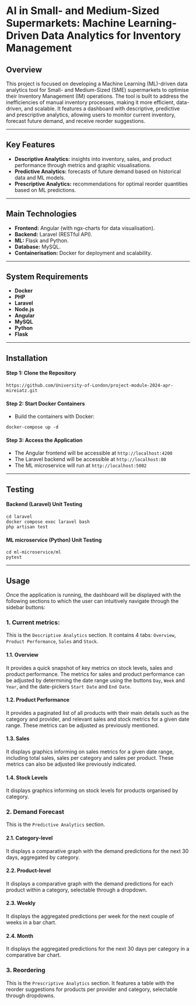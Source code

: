 # AI in Small- and Medium-Sized Supermarkets: Machine Learning-Driven Data Analytics for Inventory Management

## Overview
This project is focused on developing a Machine Learning (ML)-driven data analytics tool for Small- and Medium-Sized (SME) supermarkets to optimise their Inventory Management (IM) operations. The tool is built to address the inefficiencies of manual inventory processes, making it more efficient, data-driven, and scalable. It features a dashboard with descriptive, predictive and prescriptive analytics, allowing users to monitor current inventory, forecast future demand, and receive reorder suggestions.

***

## Key Features
* **Descriptive Analytics:** insights into inventory, sales, and product performance through metrics and graphic visualisations.
* **Predictive Analytics:** forecasts of future demand based on historical data and ML  models.
* **Prescriptive Analytics:** recommendations for optimal reorder quantities based on ML predictions.

***

## Main Technologies
* **Frontend:** Angular (with ngx-charts for data visualisation).
* **Backend:** Laravel (RESTful API).
* **ML:** Flask and Python.
* **Database:** MySQL.
* **Containerisation:** Docker for deployment and scalability.

***

## System Requirements
* **Docker**
* **PHP**
* **Laravel**
* **Node.js**
* **Angular**
* **MySQL**
* **Python**
* **Flask**

***

## Installation

#### Step 1: Clone the Repository

```
https://github.com/University-of-London/project-module-2024-apr-mireiatz.git
```

#### Step 2: Start Docker Containers

* Build the containers with Docker:
```
docker-compose up -d
```

#### Step 3: Access the Application

* The Angular frontend will be accessible at `http://localhost:4200`
* The Laravel backend will be accessible at `http://localhost:80`
* The ML microservice will run at `http://localhost:5002`

*** 

## Testing

#### Backend (Laravel) Unit Testing
``` 
cd laravel
docker compose exec laravel bash
php artisan test
```

#### ML microservice (Python) Unit Testing
``` 
cd ml-microservice/ml
pytest
```

***

## Usage
Once the application is running, the dashboard will be displayed with the following sections to which the user can intuitively navigate through the sidebar buttons:

### 1. Current metrics: 
This is the `Descriptive Analytics` section. It contains 4 tabs: `Overview`, `Product Performance`, `Sales` and `Stock`.

#### 1.1. Overview
It provides a quick snapshot of key metrics on stock levels, sales and product performance. The metrics for sales and product performance can be adjusted by determining the date range using the buttons `Day`, `Week` and `Year`, and the date-pickers `Start Date` and `End Date`.

#### 1.2. Product Performance
It provides a paginated list of all products with their main details such as the category and provider, and relevant sales and stock metrics for a given date range. These metrics can be adjusted as previously mentioned.

#### 1.3. Sales 
It displays graphics informing on sales metrics for a given date range, including total sales, sales per category and sales per product. These metrics can also be adjusted like previously indicated.

#### 1.4. Stock Levels
It displays graphics informing on stock levels for products organised by category.

### 2. Demand Forecast
This is the `Predictive Analytics` section.

#### 2.1. Category-level
It displays a comparative graph with the demand predictions for the next 30 days, aggregated by category.

#### 2.2. Product-level
It displays a comparative graph with the demand predictions for each product within a category, selectable through a dropdown.

#### 2.3. Weekly
It displays the aggregated predictions per week for the next couple of weeks in a bar chart.

#### 2.4. Month
It displays the aggregated predictions for the next 30 days per category in a comparative bar chart.

### 3. Reordering
This is the `Prescriptive Analytics` section. It features a table with the reorder suggestions for products per provider and category, selectable through dropdowns.

